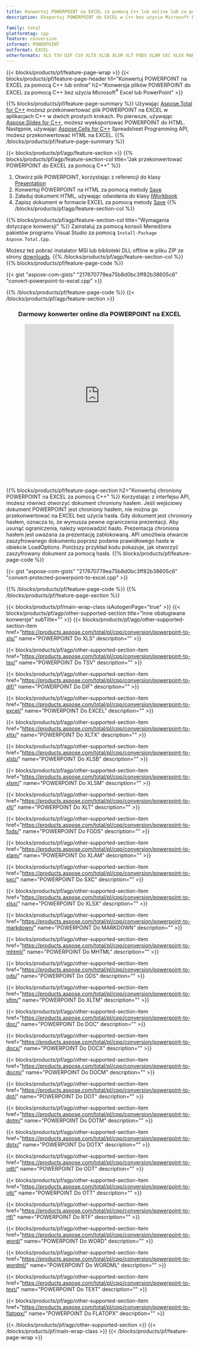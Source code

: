 ```yaml
---
title: Konwertuj POWERPOINT na EXCEL za pomocą C++ lub online lub za pomocą bezpłatnego konwertera online
description: Eksportuj POWERPOINT do EXCEL w C++ bez użycia Microsoft Excel lub Powerpoint lub online. Szybko przetestuj darmowy konwerter online POT na CSV przed integracją kodu.

family: total
platformtag: cpp
feature: conversion
informat: POWERPOINT
outformat: EXCEL
otherformats: XLS TSV DIF CSV XLTX XLSB XLSM XLT FODS XLAM SXC XLSX MARKDOWN MHTML ODS XLTM DOC DOCX DOCM DOT DOTM DOTX ODT OTT RTF WORD WORDML TEXT FLATOPX
---
```

{{< blocks/products/pf/feature-page-wrap >}}
{{< blocks/products/pf/feature-page-header h1="Konwertuj POWERPOINT na EXCEL za pomocą C++ lub online" h2="Konwersja plików POWERPOINT do EXCEL za pomocą C++ bez użycia Microsoft<sup>&reg;</sup> Excel lub PowerPoint" >}}

{{% blocks/products/pf/feature-page-summary %}}
Używając [Aspose.Total for C++](https://products.aspose.com/total/cpp/) możesz przekonwertować plik POWERPOINT na EXCEL w aplikacjach C++ w dwóch prostych krokach. Po pierwsze, używając [Aspose.Slides for C++](https://products.aspose.com/slides/cpp/), możesz wyeksportować POWERPOINT do HTML. Następnie, używając [Aspose.Cells for C++](https://products.aspose.com/cells/cpp/) Spreadsheet Programming API, możesz przekonwertować HTML na EXCEL. 
{{% /blocks/products/pf/feature-page-summary  %}}

{{< blocks/products/pf/agp/feature-section >}}
{{% blocks/products/pf/agp/feature-section-col title="Jak przekonwertować POWERPOINT do EXCEL za pomocą C++" %}}
1. Otwórz plik POWERPOINT, korzystając z referencji do klasy [Presentation](https://reference.aspose.com/slides/cpp/class/aspose.slides.presentation)
2. Konwertuj POWERPOINT na HTML za pomocą metody [Save](https://reference.aspose.com/slides/cpp/class/aspose.slides.presentation#a06fe2a156063c8c3e5ada2713bb697ba)
3. Załaduj dokument HTML, używając odwołania do klasy [IWorkbook](https://reference.aspose.com/cells/cpp/class/aspose.cells.i_workbook)
4. Zapisz dokument w formacie EXCEL za pomocą metody [Save](https://reference.aspose.com/cells/cpp/class/aspose.cells.i_workbook#a5dc7de23f7ceba76a05dc1d49f51502e)
{{% /blocks/products/pf/agp/feature-section-col %}}

{{% blocks/products/pf/agp/feature-section-col title="Wymagania dotyczące konwersji" %}}
Zainstaluj za pomocą konsoli Menedżera pakietów programu Visual Studio za pomocą ```Install-Package Aspose.Total.Cpp```.

Możesz też pobrać instalator MSI lub biblioteki DLL offline w pliku ZIP ze strony [downloads](https://releases.aspose.com/total/cpp).
{{% /blocks/products/pf/agp/feature-section-col %}}
{{% blocks/products/pf/feature-page-code %}}

{{< gist "aspose-com-gists" "217670779ea75b8d0bc3ff82b38605c6" "convert-powerpoint-to-excel.cpp" >}}



{{% /blocks/products/pf/feature-page-code %}}
{{< /blocks/products/pf/agp/feature-section >}}
<div class="container-fluid agp-content bg-white aboutfile box-1 vh100 section nopbtm">
<div class=container>
<div class=row>
<div class="demobox tc col-md-12 padding-0" align="center">

<h3>Darmowy konwerter online dla POWERPOINT na EXCEL</h3>

<iframe style="border: none; height: 426px;" scrolling="no" src="https://total-conversion-app-65z5r2lp.qa.k8s.dynabic.com/?to=xlsx&from=pptx" id="child-iframe" width="80%"></iframe>

</div></div>
</div></div>

{{% blocks/products/pf/feature-page-section  h2="Konwertuj chroniony POWERPOINT na EXCEL za pomocą C++" %}}
Korzystając z interfejsu API, możesz również otworzyć dokument chroniony hasłem. Jeśli wejściowy dokument POWERPOINT jest chroniony hasłem, nie można go przekonwertować na EXCEL bez użycia hasła. Gdy dokument jest chroniony hasłem, oznacza to, że wymusza pewne ograniczenia prezentacji. Aby usunąć ograniczenia, należy wprowadzić hasło. Prezentacja chroniona hasłem jest uważana za prezentację zablokowaną. API umożliwia otwarcie zaszyfrowanego dokumentu poprzez podanie prawidłowego hasła w obiekcie LoadOptions. Poniższy przykład kodu pokazuje, jak otworzyć zaszyfrowany dokument za pomocą hasła.
{{% blocks/products/pf/feature-page-code %}}

{{< gist "aspose-com-gists" "217670779ea75b8d0bc3ff82b38605c6" "convert-protected-powerpoint-to-excel.cpp" >}}

{{% /blocks/products/pf/feature-page-code  %}}
{{% /blocks/products/pf/feature-page-section %}}

{{< blocks/products/pf/main-wrap-class isAutogenPage="true" >}}
{{< blocks/products/pf/agp/other-supported-section title="Inne obsługiwane konwersje" subTitle="" >}}
{{< blocks/products/pf/agp/other-supported-section-item href="https://products.aspose.com/total/pl/cpp/conversion/powerpoint-to-xls/" name="POWERPOINT Do XLS" description="" >}}

{{< blocks/products/pf/agp/other-supported-section-item href="https://products.aspose.com/total/pl/cpp/conversion/powerpoint-to-tsv/" name="POWERPOINT Do TSV" description="" >}}

{{< blocks/products/pf/agp/other-supported-section-item href="https://products.aspose.com/total/pl/cpp/conversion/powerpoint-to-dif/" name="POWERPOINT Do DIF" description="" >}}

{{< blocks/products/pf/agp/other-supported-section-item href="https://products.aspose.com/total/pl/cpp/conversion/powerpoint-to-excel/" name="POWERPOINT Do EXCEL" description="" >}}

{{< blocks/products/pf/agp/other-supported-section-item href="https://products.aspose.com/total/pl/cpp/conversion/powerpoint-to-xltx/" name="POWERPOINT Do XLTX" description="" >}}

{{< blocks/products/pf/agp/other-supported-section-item href="https://products.aspose.com/total/pl/cpp/conversion/powerpoint-to-xlsb/" name="POWERPOINT Do XLSB" description="" >}}

{{< blocks/products/pf/agp/other-supported-section-item href="https://products.aspose.com/total/pl/cpp/conversion/powerpoint-to-xlsm/" name="POWERPOINT Do XLSM" description="" >}}

{{< blocks/products/pf/agp/other-supported-section-item href="https://products.aspose.com/total/pl/cpp/conversion/powerpoint-to-xlt/" name="POWERPOINT Do XLT" description="" >}}

{{< blocks/products/pf/agp/other-supported-section-item href="https://products.aspose.com/total/pl/cpp/conversion/powerpoint-to-fods/" name="POWERPOINT Do FODS" description="" >}}

{{< blocks/products/pf/agp/other-supported-section-item href="https://products.aspose.com/total/pl/cpp/conversion/powerpoint-to-xlam/" name="POWERPOINT Do XLAM" description="" >}}

{{< blocks/products/pf/agp/other-supported-section-item href="https://products.aspose.com/total/pl/cpp/conversion/powerpoint-to-sxc/" name="POWERPOINT Do SXC" description="" >}}

{{< blocks/products/pf/agp/other-supported-section-item href="https://products.aspose.com/total/pl/cpp/conversion/powerpoint-to-xlsx/" name="POWERPOINT Do XLSX" description="" >}}

{{< blocks/products/pf/agp/other-supported-section-item href="https://products.aspose.com/total/pl/cpp/conversion/powerpoint-to-markdown/" name="POWERPOINT Do MARKDOWN" description="" >}}

{{< blocks/products/pf/agp/other-supported-section-item href="https://products.aspose.com/total/pl/cpp/conversion/powerpoint-to-mhtml/" name="POWERPOINT Do MHTML" description="" >}}

{{< blocks/products/pf/agp/other-supported-section-item href="https://products.aspose.com/total/pl/cpp/conversion/powerpoint-to-ods/" name="POWERPOINT Do ODS" description="" >}}

{{< blocks/products/pf/agp/other-supported-section-item href="https://products.aspose.com/total/pl/cpp/conversion/powerpoint-to-xltm/" name="POWERPOINT Do XLTM" description="" >}}

{{< blocks/products/pf/agp/other-supported-section-item href="https://products.aspose.com/total/pl/cpp/conversion/powerpoint-to-doc/" name="POWERPOINT Do DOC" description="" >}}

{{< blocks/products/pf/agp/other-supported-section-item href="https://products.aspose.com/total/pl/cpp/conversion/powerpoint-to-docx/" name="POWERPOINT Do DOCX" description="" >}}

{{< blocks/products/pf/agp/other-supported-section-item href="https://products.aspose.com/total/pl/cpp/conversion/powerpoint-to-docm/" name="POWERPOINT Do DOCM" description="" >}}

{{< blocks/products/pf/agp/other-supported-section-item href="https://products.aspose.com/total/pl/cpp/conversion/powerpoint-to-dot/" name="POWERPOINT Do DOT" description="" >}}

{{< blocks/products/pf/agp/other-supported-section-item href="https://products.aspose.com/total/pl/cpp/conversion/powerpoint-to-dotm/" name="POWERPOINT Do DOTM" description="" >}}

{{< blocks/products/pf/agp/other-supported-section-item href="https://products.aspose.com/total/pl/cpp/conversion/powerpoint-to-dotx/" name="POWERPOINT Do DOTX" description="" >}}

{{< blocks/products/pf/agp/other-supported-section-item href="https://products.aspose.com/total/pl/cpp/conversion/powerpoint-to-odt/" name="POWERPOINT Do ODT" description="" >}}

{{< blocks/products/pf/agp/other-supported-section-item href="https://products.aspose.com/total/pl/cpp/conversion/powerpoint-to-ott/" name="POWERPOINT Do OTT" description="" >}}

{{< blocks/products/pf/agp/other-supported-section-item href="https://products.aspose.com/total/pl/cpp/conversion/powerpoint-to-rtf/" name="POWERPOINT Do RTF" description="" >}}

{{< blocks/products/pf/agp/other-supported-section-item href="https://products.aspose.com/total/pl/cpp/conversion/powerpoint-to-word/" name="POWERPOINT Do WORD" description="" >}}

{{< blocks/products/pf/agp/other-supported-section-item href="https://products.aspose.com/total/pl/cpp/conversion/powerpoint-to-wordml/" name="POWERPOINT Do WORDML" description="" >}}

{{< blocks/products/pf/agp/other-supported-section-item href="https://products.aspose.com/total/pl/cpp/conversion/powerpoint-to-text/" name="POWERPOINT Do TEXT" description="" >}}

{{< blocks/products/pf/agp/other-supported-section-item href="https://products.aspose.com/total/pl/cpp/conversion/powerpoint-to-flatopx/" name="POWERPOINT Do FLATOPX" description="" >}}


{{< /blocks/products/pf/agp/other-supported-section >}}
{{< /blocks/products/pf/main-wrap-class >}}
{{< /blocks/products/pf/feature-page-wrap >}}